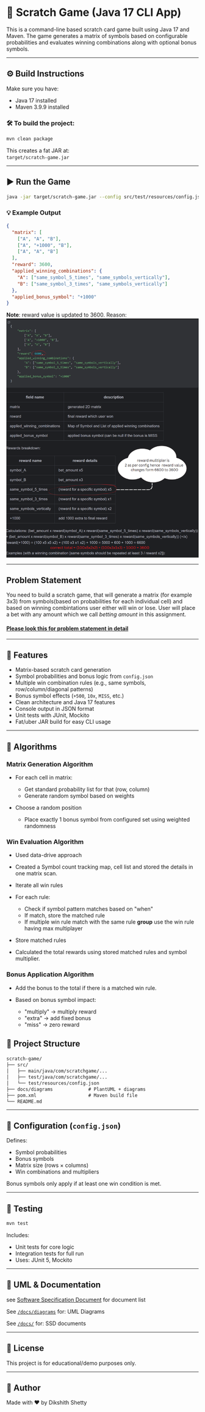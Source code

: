# 🎰 Scratch Game (Java 17 CLI App)

This is a command-line based scratch card game built using Java 17 and Maven. 
The game generates a matrix of symbols based on configurable probabilities and 
evaluates winning combinations along with optional bonus symbols. 

---
## ⚙️ Build Instructions

Make sure you have:
- Java 17 installed
- Maven 3.9.9 installed

### 🛠️ To build the project:

```bash
mvn clean package
```

This creates a fat JAR at:  
`target/scratch-game.jar`

---

## ▶️ Run the Game

```bash
java -jar target/scratch-game.jar --config src/test/resources/config.json --betting-amount 100
```

### 💡 Example Output

```json
{
  "matrix": [
    ["A", "A", "B"],
    ["A", "+1000", "B"],
    ["A", "A", "B"]
  ],
  "reward": 3600,  
  "applied_winning_combinations": {
    "A": ["same_symbol_5_times", "same_symbols_vertically"],
    "B": ["same_symbol_3_times", "same_symbols_vertically"]
  },
  "applied_bonus_symbol": "+1000"
}
```

**Note**: 
reward value is updated to 3600. Reason:
![reward_update1.png](docs/img/reward_update1.png)

---
## Problem Statement
You need to build a scratch game, that will generate a matrix (for example 3x3) from 
symbols(based on probabilities for each individual cell) and based on winning combintations 
user either will win or lose.
User will place a bet with any amount which we call *betting amount* in this assignment.

#### [Please look this for problem statement in detail](assignment/problem_description)

---
## 🚀 Features

- Matrix-based scratch card generation
- Symbol probabilities and bonus logic from `config.json`
- Multiple win combination rules (e.g., same symbols, row/column/diagonal patterns)
- Bonus symbol effects (`+500`, `10x`, `MISS`, etc.)
- Clean architecture and Java 17 features
- Console output in JSON format
- Unit tests with JUnit, Mockito
- Fat/uber JAR build for easy CLI usage

---
## 🔢 Algorithms

### Matrix Generation Algorithm

* For each cell in matrix:

    * Get standard probability list for that (row, column)
    * Generate random symbol based on weights
* Choose a random position

    * Place exactly 1 bonus symbol from configured set using weighted randomness

### Win Evaluation Algorithm

* Used data-drive approach
* Created a Symbol count tracking map, cell list and stored the details in one matrix scan.
* Iterate all win rules
* For each rule:

    * Check if symbol pattern matches based on "when"
    * If match, store the matched rule
    * If multiple win rule match with the same rule **group** use the win rule having max multiplayer
* Store matched rules
* Calculated the total rewards using stored matched rules and symbol multiplier.

### Bonus Application Algorithm

* Add the bonus to the total if there is a matched win rule.
* Based on bonus symbol impact:

    * "multiply" → multiply reward
    * "extra" → add fixed bonus
    * "miss" → zero reward

## 📂 Project Structure

```
scratch-game/
├── src/
│   ├── main/java/com/scratchgame/...
│   ├── test/java/com/scratchgame/...
│   └── test/resources/config.json
├── docs/diagrams             # PlantUML + diagrams
├── pom.xml                   # Maven build file
└── README.md
```

---


## 📘 Configuration (`config.json`)

Defines:
- Symbol probabilities
- Bonus symbols
- Matrix size (rows × columns)
- Win combinations and multipliers

Bonus symbols only apply if at least one win condition is met.

---

## 🧪 Testing

```bash
mvn test
```

Includes:
- Unit tests for core logic
- Integration tests for full run
- Uses: JUnit 5, Mockito

---

## 🧩 UML & Documentation


see [Software Specification Document](./SSD.md) for document list

See [`/docs/diagrams`](docs/diagrams) for: UML Diagrams

See [`/docs/`](./docs/) for: SSD documents

---

## 📄 License

This project is for educational/demo purposes only.

---

## 👤 Author

Made with ❤️ by Dikshith Shetty
